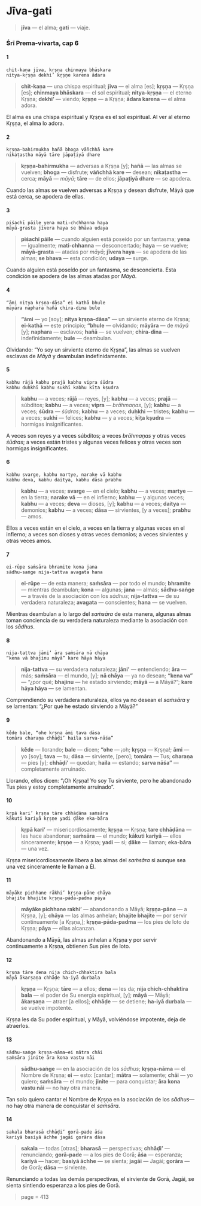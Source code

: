 # Jīva-gati

> **jīva** — el alma; **gati** — viaje.

### Śrī Prema-vivarta, cap 6

#### 1

    chit-kaṇa jīva, kṛṣṇa chinmaya bhāskara
    nitya-kṛṣṇa dekhi’ kṛṣṇe karena ādara

> **chit-kaṇa** — una chispa espiritual; **jīva** — el alma [es]; **kṛṣṇa** — Kṛṣṇa [es]; **chinmaya bhāskara** — el sol espiritual; **nitya-kṛṣṇa** — el eterno Kṛṣṇa; **dekhi’** — viendo; **kṛṣṇe** — a Kṛṣṇa; **ādara karena** — el alma adora.

El alma es una chispa espiritual y Kṛṣṇa es el sol espiritual. Al ver al eterno Kṛṣṇa, el alma lo adora.

#### 2

    kṛṣṇa-bahirmukha hañā bhoga vāñchhā kare
    nikaṭastha māyā tāre jāpaṭiyā dhare

> **kṛṣṇa-bahirmukha** — adversas a Kṛṣṇa [y]; **hañā** — las almas se vuelven; **bhoga** — disfrute; **vāñchhā kare** — desean; **nikaṭastha** — cerca; **māyā** — *māyā*; **tāre** — de ellos; **jāpaṭiyā dhare** — se apodera.

Cuando las almas se vuelven adversas a Kṛṣṇa y desean disfrute, Māyā que está cerca, se apodera de ellas.

#### 3

    piśachī pāile yena mati-chchhanna haya
    māyā-grasta jīvera haya se bhāva udaya

> **piśachī pāile** — cuando alguien está poseído por un fantasma; **yena** — igualmente; **mati-chhanna** — desconcertado; **haya** — se vuelve; **māyā-grasta** — atadas por *māyā*; **jīvera haya** — se apodera de las almas; **se bhava** — esta condición; **udaya** — surge.

Cuando alguien está poseído por un fantasma, se desconcierta. Esta condición se apodera de las almas atadas por *Māyā*.

#### 4

    “āmi nitya kṛṣṇa-dāsa” ei kathā bhule
    māyāra naphara hañā chira-dina bule

> **“āmi** — yo [soy]; **nitya kṛṣṇa-dāsa”** — un sirviente eterno de Kṛṣṇa; **ei-kathā** — este principio; **“bhule** — olvidando; **māyāra** — de *māyā* [y]; **naphara** — esclavos; **hañā** — se vuelven; **chira-dina** — indefinidamente; **bule** — deambulan.

Olvidando: “Yo soy un sirviente eterno de Kṛṣṇa”, las almas se vuelven esclavas de *Māyā* y deambulan indefinidamente.

#### 5

    kabhu rājā kabhu prajā kabhu vipra śūdra
    kabhu duḥkhī kabhu sukhī kabhu kīṭa kṣudra

> **kabhu** — a veces; **rājā** — reyes, [y]; **kabhu** — a veces; **prajā** — súbditos; **kabhu** — a veces; **vipra** — *brāhmaṇas*, [y]; **kabhu** — a veces; **śūdra** — *śūdras*; **kabhu** — a veces; **duḥkhi** — tristes; **kabhu** — a veces; **sukhī** — felices; **kabhu** — y a veces; **kīṭa kṣudra** — hormigas insignificantes.

A veces son reyes y a veces súbditos; a veces *brāhmaṇas* y otras veces *śūdras*; a veces están tristes y algunas veces felices y otras veces son hormigas insignificantes.

#### 6

    kabhu svarge, kabhu martye, narake vā kabhu
    kabhu deva, kabhu daitya, kabhu dāsa prabhu

> **kabhu** — a veces; **svarge** — en el cielo; **kabhu** — a veces; **martye** — en la tierra; **narake vā** — en el infierno; **kabhu** — y algunas veces; **kabhu** — a veces; **deva** — dioses, [y]; **kabhu** — a veces; **daitya** — demonios; **kabhu** — a veces; **dāsa** — sirvientes, [y a veces]; **prabhu** — amos.

Ellos a veces están en el cielo, a veces en la tierra y algunas veces en el infierno; a veces son dioses y otras veces demonios; a veces sirvientes y otras veces amos.

#### 7

    ei-rūpe saṁsāra bhramite kona jana
    sādhu-saṅge nija-tattva avagata hana

> **ei-rūpe** — de esta manera; **saṁsāra** — por todo el mundo; **bhramite** — mientras deambulan; **kona** — algunas; **jana** — almas; **sādhu-saṅge** — a través de la asociación con los *sādhus*; **nija-tattva** — de su verdadera naturaleza; **avagata** — conscientes; **hana** — se vuelven.

Mientras deambulan a lo largo del *saṁsāra* de esta manera, algunas almas toman conciencia de su verdadera naturaleza mediante la asociación con los *sādhus*.

#### 8

    nija-tattva jāni’ āra saṁsāra nā chāya
    “kena vā bhajinu māyā” kare hāya hāya

> **nija-tattva** — su verdadera naturaleza; **jāni’** — entendiendo; **āra** — más; **saṁsāra** — el mundo, [y]; **nā chāya** — ya no desean; **“kena va”** — “¿por qué; **bhajinu** — he estado sirviendo; **māyā** — a Māyā?”; **kare hāya hāya** — se lamentan.

Comprendiendo su verdadera naturaleza, ellos ya no desean el *saṁsāra* y se lamentan: “¿Por qué he estado sirviendo a Māyā?”

#### 9

    ke̐de bale, “ohe kṛṣṇa āmi tava dāsa
    tomāra charaṇa chhāḍi’ haila sarva-nāśa”

> **ke̐de** — llorando; **bale** — dicen; **“ohe** — ¡oh; **kṛṣṇa** — Kṛṣṇa!; **āmi** — yo [soy]; **tava** — tu; **dāsa** — sirviente, [pero]; **tomāra** — Tus; **charaṇa** — pies [y]; **chhāḍi’** — quedan; **haila** — estando; **sarva nāśa”** — completamente arruinado.

Llorando, ellos dicen: “¡Oh Kṛṣṇa! Yo soy Tu sirviente, pero he abandonado Tus pies y estoy completamente arruinado”.

#### 10

    kṛpā kari’ kṛṣṇa tāre chhāḍāna saṁsāra
    kākuti kariyā kṛṣṇe yadi ḍāke eka-bāra

> **kṛpā kari’** — misericordiosamente; **kṛṣṇa** — Kṛṣṇa; **tare chhāḍāna** — les hace abandonar; **saṁsāra** — el mundo; **kākuti kariyā** — ellos sinceramente; **kṛṣṇe** — a Kṛṣṇa; **yadi** — si; **ḍāke** — llaman; **eka-bāra** — una vez.

Kṛṣṇa misericordiosamente libera a las almas del *saṁsāra* si aunque sea una vez sinceramente le llaman a Él.

#### 11

    māyāke pichhane rākhi’ kṛṣṇa-pāne chāya
    bhajite bhajite kṛṣṇa-pāda-padma pāya

> **māyāke pichhane rakhi’** — abandonando a Māyā; **kṛṣṇa-pāne** — a Kṛṣṇa, [y]; **chāya** — las almas anhelan; **bhajite bhajite** — por servir continuamente [a Kṛṣṇa,]; **kṛṣṇa-pāda-padma** — los pies de loto de Kṛṣṇa; **pāya** — ellas alcanzan.

Abandonando a Māyā, las almas anhelan a Kṛṣṇa y por servir continuamente a Kṛṣṇa, obtienen Sus pies de loto.

#### 12

    kṛṣṇa tāre dena nija chich-chhaktira bala
    māyā ākarṣaṇa chhāḍe ha-iyā durbala

> **kṛṣṇa** — Kṛṣṇa; **tāre** — a ellos; **dena** — les da; **nija chich-chhaktira bala** — el poder de Su energía espiritual, [y]; **māyā** — Māyā; **ākarṣaṇa** — atraer [a ellos]; **chhāḍe** — se detiene; **ha-iyā durbala** — se vuelve impotente.

Kṛṣṇa les da Su poder espiritual, y Māyā, volviéndose impotente, deja de atraerlos.

#### 13

    sādhu-saṅge kṛṣṇa-nāma—ei mātra chāi
    saṁsāra jinite āra kona vastu nāi

> **sādhu-saṅge** — en la asociación de los *sādhus*; **kṛṣṇa-nāma** — el Nombre de Kṛṣṇa; **ei** — esto: [cantar]; **mātra** — solamente; **chāi** — yo quiero; **saṁsāra** — el mundo; **jinite** — para conquistar; **āra kona vastu nāi** — no hay otra manera.

Tan solo quiero cantar el Nombre de Kṛṣṇa en la asociación de los *sādhus*—no hay otra manera de conquistar el *saṁsāra*.

#### 14

    sakala bharasā chhāḍi’ gorā-pade āśa
    kariyā basiyā āchhe jagāi gorāra dāsa

> **sakala** — todas [otras]; **bharasā** — perspectivas; **chhāḍi’** — renunciando; **gorā-pade** — a los pies de Gorā; **āśa** — esperanza; **kariyā** — hacer; **basiyā āchhe** — se sienta; **jagāi** — Jagāi; **gorāra** — de Gorā; **dāsa** — sirviente.

Renunciando a todas las demás perspectivas, el sirviente de Gorā, Jagāi, se sienta sintiendo esperanza a los pies de Gorā.


> page = 413
